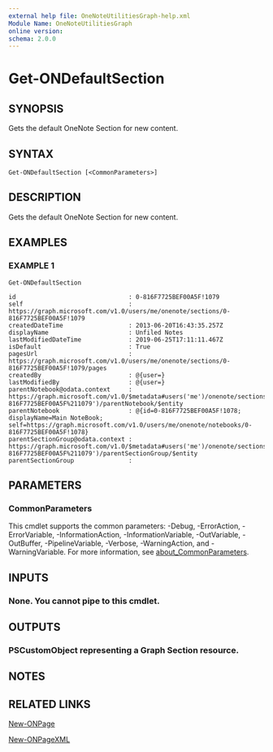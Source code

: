 ```yaml
---
external help file: OneNoteUtilitiesGraph-help.xml
Module Name: OneNoteUtilitiesGraph
online version:
schema: 2.0.0
---
```


# Get-ONDefaultSection

## SYNOPSIS
Gets the default OneNote Section for new content.

## SYNTAX

```
Get-ONDefaultSection [<CommonParameters>]
```

## DESCRIPTION
Gets the default OneNote Section for new content.

## EXAMPLES

### EXAMPLE 1
```
Get-ONDefaultSection

id                               : 0-816F7725BEF00A5F!1079
self                             : https://graph.microsoft.com/v1.0/users/me/onenote/sections/0-816F7725BEF00A5F!1079
createdDateTime                  : 2013-06-20T16:43:35.257Z
displayName                      : Unfiled Notes
lastModifiedDateTime             : 2019-06-25T17:11:11.467Z
isDefault                        : True
pagesUrl                         : https://graph.microsoft.com/v1.0/users/me/onenote/sections/0-816F7725BEF00A5F!1079/pages
createdBy                        : @{user=}
lastModifiedBy                   : @{user=}
parentNotebook@odata.context     : https://graph.microsoft.com/v1.0/$metadata#users('me')/onenote/sections('0-816F7725BEF00A5F%211079')/parentNotebook/$entity
parentNotebook                   : @{id=0-816F7725BEF00A5F!1078; displayName=Main NoteBook; self=https://graph.microsoft.com/v1.0/users/me/onenote/notebooks/0-816F7725BEF00A5F!1078}
parentSectionGroup@odata.context : https://graph.microsoft.com/v1.0/$metadata#users('me')/onenote/sections('0-816F7725BEF00A5F%211079')/parentSectionGroup/$entity
parentSectionGroup               :
```

## PARAMETERS

### CommonParameters
This cmdlet supports the common parameters: -Debug, -ErrorAction, -ErrorVariable, -InformationAction, -InformationVariable, -OutVariable, -OutBuffer, -PipelineVariable, -Verbose, -WarningAction, and -WarningVariable. For more information, see [about_CommonParameters](http://go.microsoft.com/fwlink/?LinkID=113216).

## INPUTS

### None. You cannot pipe to this cmdlet.
## OUTPUTS

### PSCustomObject representing a Graph Section resource.
## NOTES

## RELATED LINKS

[New-ONPage](New-ONPage.md)

[New-ONPageXML](New-ONPageXML.md)

